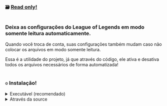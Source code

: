 ### `🗃️` [Read only!](https://github.com/controlado/read-only)

#

### Deixa as configurações do League of Legends em modo somente leitura automaticamente.

Quando você troca de conta, suas configurações também mudam caso não colocar os arquivos em modo somente leitura.

Essa é a utilidade do projeto, já que através do código, ele ativa e desativa todos os arquivos necessários de forma automatizada!

#

### `⚙️` Instalação!

<details>
    <summary> Executável (recomendado) </summary>

[Clique e baixe a última versão disponível](https://github.com/controlado/read-only/releases)

</details>

<details>
    <summary> Através da source </summary>
    
```
git clone https://github.com/controlado/read-only.git
```
    
```
python -3.11 ./source/main.py
```

</details>
